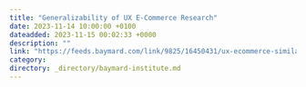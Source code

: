```yaml
---
title: "Generalizability of UX E-Commerce Research"
date: 2023-11-14 10:00:00 +0100
dateadded: 2023-11-15 00:02:33 +0000
description: ""
link: "https://feeds.baymard.com/link/9825/16450431/ux-ecommerce-similarities"
category:
directory: _directory/baymard-institute.md
---
```

